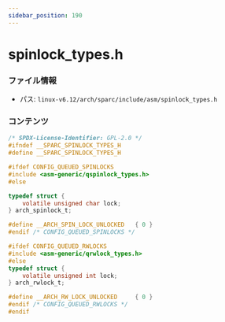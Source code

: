 ```yaml
---
sidebar_position: 190
---
```

# spinlock_types.h

### ファイル情報

- パス: `linux-v6.12/arch/sparc/include/asm/spinlock_types.h`

### コンテンツ

```h
/* SPDX-License-Identifier: GPL-2.0 */
#ifndef __SPARC_SPINLOCK_TYPES_H
#define __SPARC_SPINLOCK_TYPES_H

#ifdef CONFIG_QUEUED_SPINLOCKS
#include <asm-generic/qspinlock_types.h>
#else

typedef struct {
	volatile unsigned char lock;
} arch_spinlock_t;

#define __ARCH_SPIN_LOCK_UNLOCKED	{ 0 }
#endif /* CONFIG_QUEUED_SPINLOCKS */

#ifdef CONFIG_QUEUED_RWLOCKS
#include <asm-generic/qrwlock_types.h>
#else
typedef struct {
	volatile unsigned int lock;
} arch_rwlock_t;

#define __ARCH_RW_LOCK_UNLOCKED		{ 0 }
#endif /* CONFIG_QUEUED_RWLOCKS */
#endif

```

